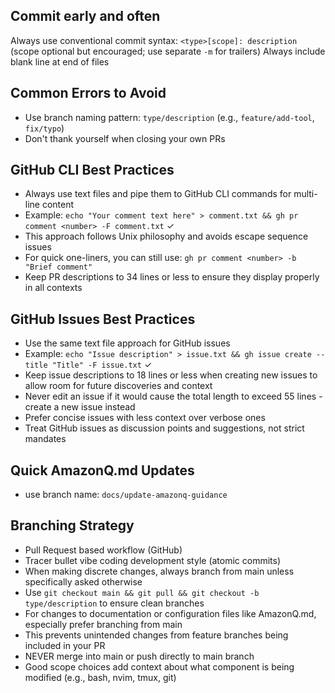 ## Commit early and often
Always use conventional commit syntax: `<type>[scope]: description` (scope optional but encouraged; use separate `-m` for trailers)
Always include blank line at end of files

## Common Errors to Avoid
- Use branch naming pattern: `type/description` (e.g., `feature/add-tool`, `fix/typo`)
- Don't thank yourself when closing your own PRs

## GitHub CLI Best Practices
- Always use text files and pipe them to GitHub CLI commands for multi-line content
- Example: `echo "Your comment text here" > comment.txt && gh pr comment <number> -F comment.txt` ✓
- This approach follows Unix philosophy and avoids escape sequence issues
- For quick one-liners, you can still use: `gh pr comment <number> -b "Brief comment"`
- Keep PR descriptions to 34 lines or less to ensure they display properly in all contexts

## GitHub Issues Best Practices
- Use the same text file approach for GitHub issues
- Example: `echo "Issue description" > issue.txt && gh issue create --title "Title" -F issue.txt` ✓
- Keep issue descriptions to 18 lines or less when creating new issues to allow room for future discoveries and context
- Never edit an issue if it would cause the total length to exceed 55 lines - create a new issue instead
- Prefer concise issues with less context over verbose ones
- Treat GitHub issues as discussion points and suggestions, not strict mandates

## Quick AmazonQ.md Updates
- use branch name: `docs/update-amazonq-guidance`
  
## Branching Strategy
- Pull Request based workflow (GitHub)
- Tracer bullet vibe coding development style (atomic commits)
- When making discrete changes, always branch from main unless specifically asked otherwise
- Use `git checkout main && git pull && git checkout -b type/description` to ensure clean branches
- For changes to documentation or configuration files like AmazonQ.md, especially prefer branching from main
- This prevents unintended changes from feature branches being included in your PR
- NEVER merge into main or push directly to main branch
- Good scope choices add context about what component is being modified (e.g., bash, nvim, tmux, git)
